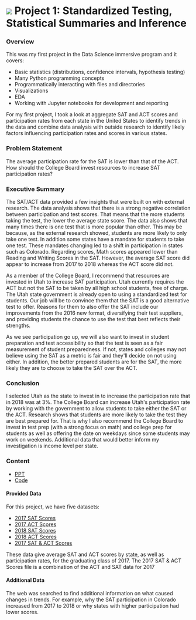 # ![](https://ga-dash.s3.amazonaws.com/production/assets/logo-9f88ae6c9c3871690e33280fcf557f33.png) Project 1: Standardized Testing, Statistical Summaries and Inference

### Overview

This was my first project in the Data Science immersive program and it covers:
- Basic statistics (distributions, confidence intervals, hypothesis testing)
- Many Python programming concepts
- Programmatically interacting with files and directories
- Visualizations
- EDA
- Working with Jupyter notebooks for development and reporting

For my first project, I took a look at aggregate SAT and ACT scores and participation rates from each state in the United States to identify trends in the data and combine data analysis with outside research to identify likely factors influencing participation rates and scores in various states.

### Problem Statement
The average participation rate for the SAT is lower than that of the ACT. How should the College Board invest resources to increase SAT participation rates?

### Executive Summary
The SAT/ACT data provided a few insights that were built on with external research. The data analysis shows that there is a strong negative correlation between participation and test scores. That means that the more students taking the test, the lower the average state score. The data also shows that many times there is one test that is more popular than other. This may be because, as the external research showed, students are more likely to only take one test. In addition some states have a mandate for students to take one test. These mandates changing led to a shift in participation in states such as Colorado. Regarding scores, Math scores appeared lower than Reading and Writing Scores in the SAT. However, the average SAT score did appear to increase from 2017 to 2018 whereas the ACT score did not.

As a member of the College Board, I recommend that resources are invested in Utah to increase SAT participation. Utah currently requires the ACT but not the SAT to be taken by all high school students, free of charge. The Utah state government is already open to using a standardized test for students. Our job will be to convince them that the SAT is a good alternative test to offer. Reasons for them to also offer the SAT include our improvements from the 2016 new format, diversifying their test suppliers, and providing students the chance to use the test that best reflects their strengths.

As we see participation go up, we will also want to invest in student preparation and test accessibility so that the test is seen as a fair measurement of student preparedness. If not, states and colleges may not believe using the SAT as a metric is fair and they'll decide on not using either. In addition, the better prepared students are for the SAT, the more likely they are to choose to take the SAT over the ACT.

### Conclusion
I selected Utah as the state to invest in to increase the participation rate that in 2018 was at 3%. The College Board can increase Utah's participation rate by working with the government to allow students to take either the SAT or the ACT. Research shows that students are more likely to take the test they are best prepared for. That is why I also recommend the College Board to invest in test prep (with a strong focus on math) and college prep for students as well as offering the date on weekdays since some students may work on weekends. Additional data that would better inform my investigation is income level per state.

### Content

- [PPT](./SAT_Investment_Opportunities.pdf)
- [Code](./code/Jupyter-Notebook-SAT-Investment-Analysis.ipynb)

#### Provided Data

For this project, we have five datasets:

- [2017 SAT Scores](./data/sat_2017.csv)
- [2017 ACT Scores](./data/act_2017.csv)
- [2018 SAT Scores](./data/sat_2018.csv)
- [2018 ACT Scores](./data/act_2018.csv)
- [2017 SAT & ACT Scores](./data/scores_2017.csv)

These data give average SAT and ACT scores by state, as well as participation rates, for the graduating class of 2017.
The 2017 SAT & ACT Scores file is a combination of the ACT and SAT data for 2017

#### Additional Data

The web was searched to find additional information on what caused changes in trends. For example, why the SAT participation in Colorado increased from 2017 to 2018 or why states with higher participation had lower scores.
